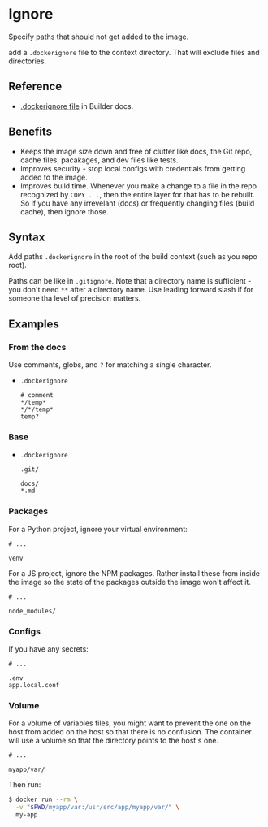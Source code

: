 # Ignore

Specify paths that should not get added to the image.

add a `.dockerignore` file to the context directory. That will exclude files and directories.


## Reference

- [.dockerignore file](https://docs.docker.com/engine/reference/builder/#dockerignore-file) in Builder docs.


## Benefits

- Keeps the image size down and free of clutter like docs, the Git repo, cache files, pacakages, and dev files like tests.
- Improves security - stop local configs with credentials from getting added to the image.
- Improves build time. Whenever you make a change to a file in the repo recognized by `COPY . .`, then the entire layer for that has to be rebuilt. So if you have any irrevelant (docs) or frequently changing files (build cache), then ignore those.


## Syntax

Add paths `.dockerignore` in the root of the build context (such as you repo root).

Paths can be like in `.gitignore`. Note that a directory name is sufficient - you don't need `**` after a directory name. Use leading forward slash if for someone tha level of precision matters.


## Examples

### From the docs

Use comments, globs, and `?` for matching a single character.

- `.dockerignore`
    ```
    # comment
    */temp*
    */*/temp*
    temp?
    ```

### Base

- `.dockerignore`
    ```
    .git/

    docs/
    *.md
    ```
    
### Packages

For a Python project, ignore your virtual environment:

```
# ...

venv
```

For a JS project, ignore the NPM packages. Rather install these from inside the image so the state of the packages outside the image won't affect it.

```
# ...

node_modules/
```

### Configs

If you have any secrets:

```
# ...

.env
app.local.conf
```

### Volume

For a volume of variables files, you might want to prevent the one on the host from added on the host so that there is no confusion. The container will use a volume so that the directory points to the host's one.

```
# ...

myapp/var/
```

Then run:

```sh
$ docker run --rm \
  -v "$PWD/myapp/var:/usr/src/app/myapp/var/" \
  my-app
```
